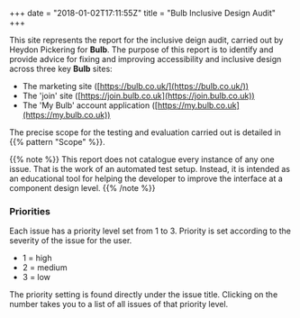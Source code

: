 +++
date = "2018-01-02T17:11:55Z"
title = "Bulb Inclusive Design Audit"
+++

This site represents the report for the inclusive deign audit, carried out by Heydon Pickering for **Bulb**. The purpose of this report is to identify and provide advice for fixing and improving accessibility and inclusive design across three key **Bulb** sites:

* The marketing site ([https://bulb.co.uk/](https://bulb.co.uk/))
* The 'join' site ([https://join.bulb.co.uk](https://join.bulb.co.uk))
* The 'My Bulb' account application ([https://my.bulb.co.uk](https://my.bulb.co.uk))

The precise scope for the testing and evaluation carried out is detailed in {{% pattern "Scope" %}}.

{{% note %}}
This report does not catalogue every instance of any one issue. That is the work of an automated test setup. Instead, it is intended as an educational tool for helping the developer to improve the interface at a component design level.
{{% /note %}}

### Priorities

Each issue has a priority level set from 1 to 3. Priority is set according to the severity of the issue for the user.

* 1 = high
* 2 = medium
* 3 = low

The priority setting is found directly under the issue title. Clicking on the number takes you to a list of all issues of that priority level.
